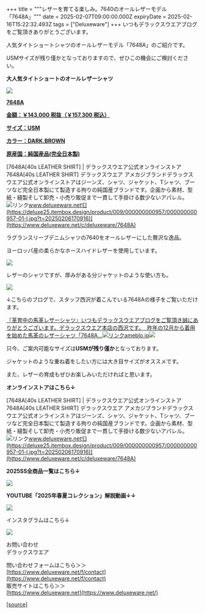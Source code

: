 +++
title = """レザーを育てる楽しみ。7640のオールレザーモデル「7648A」"""
date = 2025-02-07T09:00:00.000Z
expiryDate = 2025-02-16T15:22:32.493Z
tags = ["Deluxeware"]
+++
いつもデラックスウエアブログをご覧頂きありがとうございます。

人気タイトショートシャツのオールレザーモデル「7648A」のご紹介です。

USMサイズが残り僅かとなっておりますので、ぜひこの機会にご検討ください。

**大人気タイトショートのオールレザーシャツ**

[![](https://stat.ameba.jp/user_images/20250207/16/deluxeware/90/27/j/o0800080015541601170.jpg)](https://stat.ameba.jp/user_images/20250207/16/deluxeware/90/27/j/o0800080015541601170.jpg)

**[7648A](https://www.deluxeware.net/c/deluxeware/7648A)**

**[金額：￥143,000 税抜（￥157,300 税込）](https://www.deluxeware.net/c/deluxeware/7648A)**

**[サイズ：USM](https://www.deluxeware.net/c/deluxeware/7648A)**

**[カラー：DARK.BROWN](https://www.deluxeware.net/c/deluxeware/7648A)**

**[原産国：純国産品(完全日本製)](https://www.deluxeware.net/c/deluxeware/7648A)**

[7648A\[40s LEATHER SHIRT\] | デラックスウエア公式オンラインストア7648A\[40s LEATHER SHIRT\] デラックスウエア アメカジブランドデラックスウエア公式オンラインストアはジーンズ、シャツ、ジャケット、Tシャツ、ブーツなど完全日本製にて製造する拘りの純国産ブランドです。企画から素材、型紙・縫製そして卸売・小売り販促まで一貫して手掛ける数少ないアパレル。![リンク](https://c.stat100.ameba.jp/ameblo/symbols/v3.20.0/svg/gray/editor_link.svg)www.deluxeware.net![](https://deluxe25.itembox.design/product/009/000000000957/000000000957-01-l.jpg?t=20250206170916)](https://www.deluxeware.net/c/deluxeware/7648A)

ラグランスリーブデニムシャツの7640をオールレザーにした贅沢な逸品。

ヨーロッパ産の柔らかなホースハイドレザーを使用しています。

[![](https://stat.ameba.jp/user_images/20250207/16/deluxeware/fe/22/j/o0800080015541601171.jpg)](https://stat.ameba.jp/user_images/20250207/16/deluxeware/fe/22/j/o0800080015541601171.jpg)

レザーのシャツですが、厚みがある分ジャケットのような使い方も。

[![](https://stat.ameba.jp/user_images/20250207/17/deluxeware/fe/59/j/o0800080015541609277.jpg)](https://stat.ameba.jp/user_images/20250207/17/deluxeware/fe/59/j/o0800080015541609277.jpg)

↓こちらのブログで、スタッフ西沢が着こんでいる7648Aの様子をご覧いただけます。

[『革育中の馬革レザーシャツ』いつもデラックスウエアブログをご覧頂き誠にありがとうございます。デラックスウエア本店の西沢です。  昨年の12月から着用を始めた馬革のレザーシャツ「7648A…![リンク](https://c.stat100.ameba.jp/ameblo/symbols/v3.20.0/svg/gray/editor_link.svg)ameblo.jp![](https://stat.ameba.jp/user_images/20240912/18/deluxeware/54/51/j/o1170156015485512528.jpg)](https://ameblo.jp/deluxeware/entry-12867319869.html)

只今、ご案内可能なサイズは**USMが残り僅か**となっております。

ジャケットのような重ね着をしたい方には大き目サイズがオススメです。

また、レザーの育成もぜひお楽しみいただければと思います。

**オンラインストアはこちら↓**

[7648A\[40s LEATHER SHIRT\] | デラックスウエア公式オンラインストア7648A\[40s LEATHER SHIRT\] デラックスウエア アメカジブランドデラックスウエア公式オンラインストアはジーンズ、シャツ、ジャケット、Tシャツ、ブーツなど完全日本製にて製造する拘りの純国産ブランドです。企画から素材、型紙・縫製そして卸売・小売り販促まで一貫して手掛ける数少ないアパレル。![リンク](https://c.stat100.ameba.jp/ameblo/symbols/v3.20.0/svg/gray/editor_link.svg)www.deluxeware.net![](https://deluxe25.itembox.design/product/009/000000000957/000000000957-01-l.jpg?t=20250206170916)](https://www.deluxeware.net/c/deluxeware/7648A)

**2025SS全商品一覧はこちら↓**

[![](https://stat.ameba.jp/user_images/20250114/17/deluxeware/cf/2d/j/o1200050015533133265.jpg?caw=800)](https://www.deluxeware.net/c/2025SSreserve)

**YOUTUBE「2025年春夏コレクション」解説動画↓↓**

**[![](https://stat.ameba.jp/user_images/20250108/16/deluxeware/ac/cf/j/o1200050015530951038.jpg?caw=800)](https://www.youtube.com/playlist?list=PLmcuUjZ67rhnclr762_W-zDg7FyyrNvqF)**

インスタグラムはこちら↓

[![](https://stat.ameba.jp/user_images/20240315/15/deluxeware/04/7f/j/o0800026015413271803.jpg?caw=800)](https://www.instagram.com/deluxeware/?hl=ja)

お問い合わせ  
デラックスウエア

問い合わせフォームはこちら＞＞  
[https://www.deluxeware.net/f/contact](https://www.deluxeware.net/f/contact)  
販売サイトはこちら＞＞  
[https://www.deluxeware.net](https://www.deluxeware.net/)

[[source]](https://ameblo.jp/deluxeware/entry-12885513059.html)
